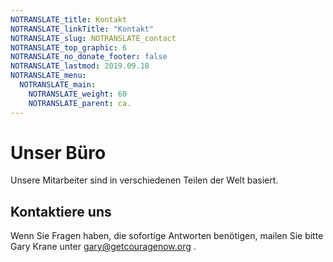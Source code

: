 ```yaml
---
NOTRANSLATE_title: Kontakt
NOTRANSLATE_linkTitle: "Kontakt"
NOTRANSLATE_slug: NOTRANSLATE_contact
NOTRANSLATE_top_graphic: 6
NOTRANSLATE_no_donate_footer: false
NOTRANSLATE_lastmod: 2019.09.18
NOTRANSLATE_menu:
  NOTRANSLATE_main:
    NOTRANSLATE_weight: 60
    NOTRANSLATE_parent: ca.
---
```


# Unser Büro

Unsere Mitarbeiter sind in verschiedenen Teilen der Welt basiert.

## Kontaktiere uns

Wenn Sie Fragen haben, die sofortige Antworten benötigen, mailen Sie bitte Gary Krane unter <a href="mailto:gary@winsisely"> gary@getcouragenow.org </a>.
